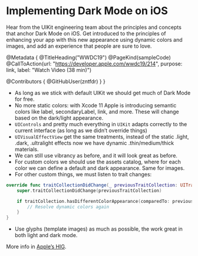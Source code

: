 # Implementing Dark Mode on iOS

Hear from the UIKit engineering team about the principles and concepts that anchor Dark Mode on iOS. Get introduced to the principles of enhancing your app with this new appearance using dynamic colors and images, and add an experience that people are sure to love.

@Metadata {
   @TitleHeading("WWDC19")
   @PageKind(sampleCode)
   @CallToAction(url: "https://developer.apple.com/wwdc19/214", purpose: link, label: "Watch Video (38 min)")

   @Contributors {
      @GitHubUser(zntfdr)
   }
}



- As long as we stick with default UIKit we should get much of Dark Mode for free.
- No more static colors: with Xcode 11 Apple is introducing semantic colors like label, secondaryLabel, link, and more. These will change based on the dark/light appearance.
- `UIControls` and pretty much everything in `UIKit` adapts correctly to the current interface (as long as we didn’t override things)
- `UIVisualEffectView` get the same treatments, instead of the static .light, .dark, .ultralight effects now we have dynamic .thin/medium/thick materials.
- We can still use vibrancy as before, and it will look great as before.
- For custom colors we should use the assets catalog, where for each color we can define a default and dark appearance. Same for images.
- For other custom things, we must listen to trait changes:

```swift
override func traitCollectionDidChange(_ previousTraitCollection: UITraitCollection?) { 
	super.traitCollectionDidChange(previousTraitCollection)

	if traitCollection.hasDifferentColorAppearance(comparedTo: previousTraitCollection) {
		// Resolve dynamic colors again 
	}
}
```

- Use glyphs (template images) as much as possible, the work great in both light and dark mode.

More info in [Apple’s HIG][hig].

[hig]: https://developer.apple.com/design/human-interface-guidelines/ios/visual-design/dark-mode/
